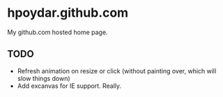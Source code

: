 # hpoydar.github.com

My github.com hosted home page. 

## TODO

* Refresh animation on resize or click (without painting over, which will slow things down)
* Add excanvas for IE support. Really.
